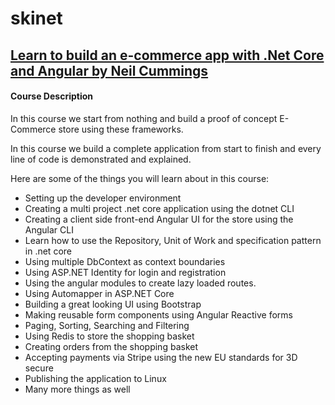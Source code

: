 # skinet
## [Learn to build an e-commerce app with .Net Core and Angular by Neil Cummings](https://www.udemy.com/course/learn-to-build-an-e-commerce-app-with-net-core-and-angular/)
#### Course Description
In this course we start from nothing and build a proof of concept E-Commerce store using these frameworks.

In this course we build a complete application from start to finish and every line of code is demonstrated and explained.

Here are some of the things you will learn about in this course:

* Setting up the developer environment
* Creating a multi project .net core application using the dotnet CLI
* Creating a client side front-end Angular UI for the store using the Angular CLI
* Learn how to use the Repository, Unit of Work and specification pattern in .net core
* Using multiple DbContext as context boundaries
* Using ASP.NET Identity for login and registration
* Using the angular modules to create lazy loaded routes.
* Using Automapper in ASP.NET Core
* Building a great looking UI using Bootstrap
* Making reusable form components using Angular Reactive forms
* Paging, Sorting, Searching and Filtering
* Using Redis to store the shopping basket
* Creating orders from the shopping basket
* Accepting payments via Stripe using the new EU standards for 3D secure
* Publishing the application to Linux
* Many more things as well
